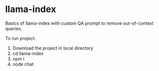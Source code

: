 # llama-index
Basics of llama-index with custom QA prompt to remove out-of-context queries.

To run project:
1. Download the project in local directory
2. cd llama-index
3. npm i
4. node chat
